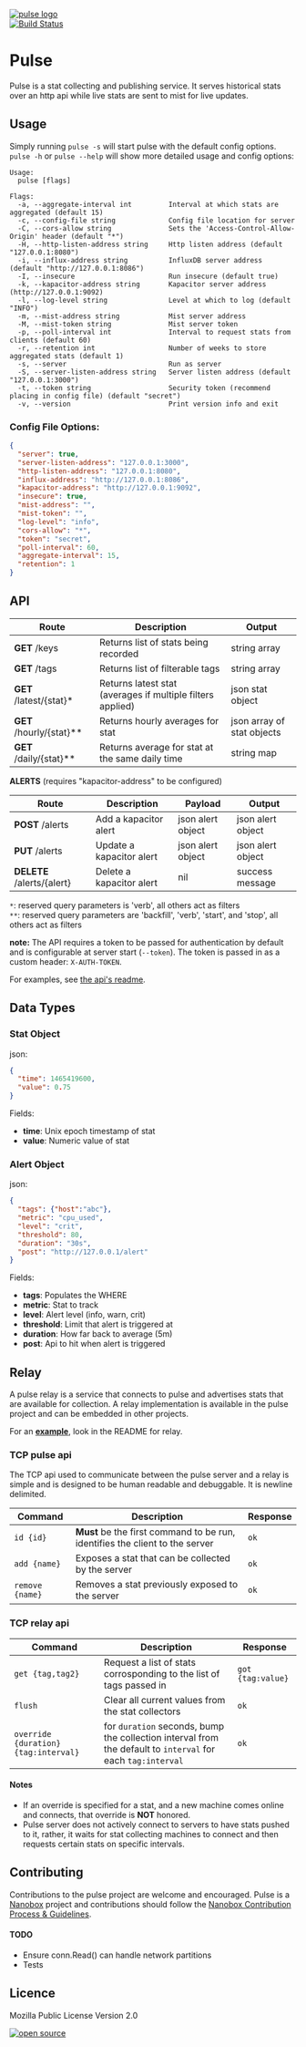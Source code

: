 [![pulse logo](http://nano-assets.gopagoda.io/readme-headers/pulse.png)](http://nanobox.io/open-source#pulse)  
[![Build Status](https://travis-ci.org/nanopack/pulse.svg)](https://travis-ci.org/nanopack/pulse)

# Pulse

Pulse is a stat collecting and publishing service. It serves historical stats over an http api while live stats are sent to mist for live updates.


## Usage

Simply running `pulse -s` will start pulse with the default config options.  
`pulse -h` or `pulse --help` will show more detailed usage and config options:

```
Usage:
  pulse [flags]

Flags:
  -a, --aggregate-interval int         Interval at which stats are aggregated (default 15)
  -c, --config-file string             Config file location for server
  -C, --cors-allow string              Sets the 'Access-Control-Allow-Origin' header (default "*")
  -H, --http-listen-address string     Http listen address (default "127.0.0.1:8080")
  -i, --influx-address string          InfluxDB server address (default "http://127.0.0.1:8086")
  -I, --insecure                       Run insecure (default true)
  -k, --kapacitor-address string       Kapacitor server address (http://127.0.0.1:9092)
  -l, --log-level string               Level at which to log (default "INFO")
  -m, --mist-address string            Mist server address
  -M, --mist-token string              Mist server token
  -p, --poll-interval int              Interval to request stats from clients (default 60)
  -r, --retention int                  Number of weeks to store aggregated stats (default 1)
  -s, --server                         Run as server
  -S, --server-listen-address string   Server listen address (default "127.0.0.1:3000")
  -t, --token string                   Security token (recommend placing in config file) (default "secret")
  -v, --version                        Print version info and exit
```

### Config File Options:
```json
{
  "server": true,
  "server-listen-address": "127.0.0.1:3000",
  "http-listen-address": "127.0.0.1:8080",
  "influx-address": "http://127.0.0.1:8086",
  "kapacitor-address": "http://127.0.0.1:9092",
  "insecure": true,
  "mist-address": "",
  "mist-token": "",
  "log-level": "info",
  "cors-allow": "*",
  "token": "secret",
  "poll-interval": 60,
  "aggregate-interval": 15,
  "retention": 1
}
```


## API

| Route | Description | Output |
| --- | --- | --- |
| **GET** /keys | Returns list of stats being recorded | string array |
| **GET** /tags | Returns list of filterable tags | string array |
| **GET** /latest/{stat}* | Returns latest stat (averages if multiple filters applied) | json stat object |
| **GET** /hourly/{stat}** | Returns hourly averages for stat | json array of stat objects |
| **GET** /daily/{stat}** | Returns average for stat at the same daily time | string map |

**ALERTS** (requires "kapacitor-address" to be configured)  

| Route | Description | Payload | Output |
| --- | --- | --- | --- |
| **POST** /alerts | Add a kapacitor alert | json alert object | json alert object |
| **PUT** /alerts | Update a kapacitor alert | json alert object | json alert object |
| **DELETE** /alerts/{alert} | Delete a kapacitor alert | nil | success message |

`*`: reserved query parameters is 'verb', all others act as filters  
`**`: reserved query parameters are 'backfill', 'verb', 'start', and 'stop', all others act as filters  

**note:** The API requires a token to be passed for authentication by default and is configurable at server start (`--token`). The token is passed in as a custom header: `X-AUTH-TOKEN`.  

For examples, see [the api's readme](api/README.md).


## Data Types
### Stat Object
json:
```json
{
  "time": 1465419600,
  "value": 0.75
}
```

Fields:
- **time**: Unix epoch timestamp of stat
- **value**: Numeric value of stat

### Alert Object
json:
```json
{
  "tags": {"host":"abc"},
  "metric": "cpu_used",
  "level": "crit",
  "threshold": 80,
  "duration": "30s",
  "post": "http://127.0.0.1/alert"
}
```

Fields:
- **tags**: Populates the WHERE
- **metric**: Stat to track
- **level**: Alert level (info, warn, crit)
- **threshold**: Limit that alert is triggered at
- **duration**: How far back to average (5m)
- **post**: Api to hit when alert is triggered


## Relay

A pulse relay is a service that connects to pulse and advertises stats that are available for collection. A relay implementation is available in the pulse project and can be embedded in other projects.  

For an [**example**](relay/README.md), look in the README for relay.

### TCP pulse api
The TCP api used to communicate between the pulse server and a relay is simple and is designed to be human readable and debuggable. It is newline delimited.

| Command | Description | Response |
| --- | --- | --- |
| `id {id}` | **Must** be the first command to be run, identifies the client to the server | `ok` |
| `add {name}` | Exposes a stat that can be collected by the server | `ok` |
| `remove {name}` | Removes a stat previously exposed to the server | `ok` |


### TCP relay api
| Command | Description | Response |
| --- | --- | --- |
| `get {tag,tag2}` | Request a list of stats corrosponding to the list of tags passed in | `got {tag:value}` |
| `flush` | Clear all current values from the stat collectors | `ok` |
| `override {duration} {tag:interval}` | for `duration` seconds, bump the collection interval from the default to `interval` for each `tag:interval` | `ok` |

#### Notes
- If an override is specified for a stat, and a new machine comes online and connects, that override is **NOT** honored.
- Pulse server does not actively connect to servers to have stats pushed to it, rather, it waits for stat collecting machines to connect and then requests certain stats on specific intervals.


## Contributing

Contributions to the pulse project are welcome and encouraged. Pulse is a [Nanobox](https://nanobox.io) project and contributions should follow the [Nanobox Contribution Process & Guidelines](https://docs.nanobox.io/contributing/).

#### TODO
- Ensure conn.Read() can handle network partitions
- Tests

## Licence

Mozilla Public License Version 2.0

[![open source](http://nano-assets.gopagoda.io/open-src/nanobox-open-src.png)](http://nanobox.io/open-source)
